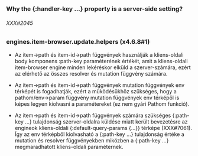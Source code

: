 
### Why the {:handler-key ...} property is a server-side setting?

###### XXX#2045

### engines.item-browser.update.helpers (x4.6.8#1)

- Az item->path és item-id->path függvények használják a kliens-oldali body komponens
  :path-key paraméterének értékét, amit a kliens-oldali item-browser engine minden lekéréskor
  elküld a szerver-számára, ezért az elérhető az összes resolver és mutation függvény számára.

- Az item->path és item-id->path függvények mutation függvények env térképét is fogadhatják,
  ezért a müködésükhöz szükséges, hogy a pathom/env->param függvény mutation függvények env térképől
  is képes legyen kiolvasni a paramétereket (ez nem gyári Pathom funkció).

- Az item->path és item-id->path függvények számára szükséges {:path-key ...} tulajdonság szerver-oldalra
  küldése miatt került bevezetésre az engineok kliens-oldali {:default-query-params {...}} térképe (XXX#7061).
  Így az env térképből kiolvasható a {:path-key ...} tulajdonság értéke a mutation és resolver függvényekben
  miközben a {:path-key ...} megmaradhatott kliens-oldali paraméternek.
